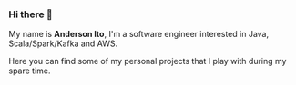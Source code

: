 ### Hi there 👋

 My name is **Anderson Ito**, I'm a software engineer interested in Java, Scala/Spark/Kafka and AWS.<br>
 
 Here you can find some of my personal projects that I play with during my spare time.

<!--
**andersonkmi/andersonkmi** is a ✨ _special_ ✨ repository because its `README.md` (this file) appears on your GitHub profile.

Here are some ideas to get you started:

- 🔭 I’m currently working on ...
- 🌱 I’m currently learning ...
- 👯 I’m looking to collaborate on ...
- 🤔 I’m looking for help with ...
- 💬 Ask me about ...
- 📫 How to reach me: ...
- 😄 Pronouns: ...
- ⚡ Fun fact: ...
-->
